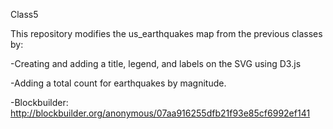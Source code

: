 Class5

This repository modifies the us_earthquakes map from the previous classes by:

-Creating and adding a title, legend, and labels on the SVG using D3.js

-Adding a total count for earthquakes by magnitude.

-Blockbuilder:
http://blockbuilder.org/anonymous/07aa916255dfb21f93e85cf6992ef141

